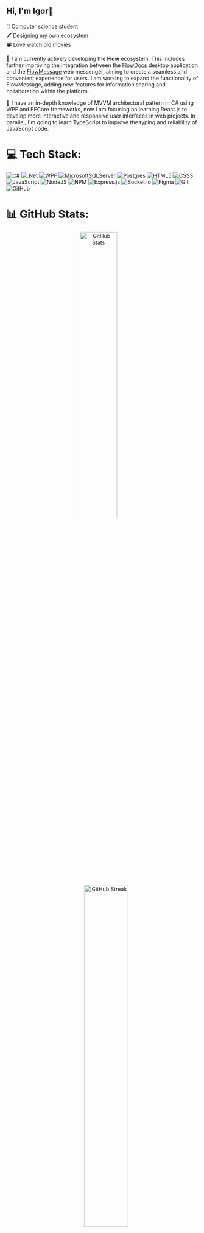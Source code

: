 ## Hi, I'm Igor👋

🖱️  Computer science student<br/>
🖊️  Designing my own ecosystem<br/>
📽️  Love watch old movies<br/>


🔭  I am currently actively developing the **Flow** ecosystem. This includes further improving the integration between the [FlowDocs](https://github.com/CaptainFearist/FlowDocs) desktop application and the [FlowMessage](https://github.com/CaptainFearist/FlowMessage) web messenger, aiming to create a seamless and convenient experience for users. I am working to expand the functionality of FlowMessage, adding new features for information sharing and collaboration within the platform.

🌱  I have an in-depth knowledge of MVVM architectural pattern in C# using WPF and EFCore frameworks, now I am focusing on learning React.js to develop more interactive and responsive user interfaces in web projects. In parallel, I'm going to learn TypeScript to improve the typing and reliability of JavaScript code.

# 💻 Tech Stack:
![C#](https://img.shields.io/badge/c%23-%23239120?style=for-the-badge&logo=csharp&logoColor=white)
![.Net](https://img.shields.io/badge/.NET-%235C2D91?style=for-the-badge&logo=.net&logoColor=white)
![WPF](https://img.shields.io/badge/WPF-%235C2D91?style=for-the-badge&logo=wpf&logoColor=white)
![MicrosoftSQLServer](https://img.shields.io/badge/Microsoft%20SQL%20Server-%23CC2927?style=for-the-badge&logo=microsoft%20sql%20server&logoColor=white)
![Postgres](https://img.shields.io/badge/postgres-%23316192?style=for-the-badge&logo=postgresql&logoColor=white)
![HTML5](https://img.shields.io/badge/html5-%23E34F26?style=for-the-badge&logo=html5&logoColor=white)
![CSS3](https://img.shields.io/badge/css3-%231572B6?style=for-the-badge&logo=css3&logoColor=white)
![JavaScript](https://img.shields.io/badge/javascript-%23F7DF1E?style=for-the-badge&logo=javascript&logoColor=black)
![NodeJS](https://img.shields.io/badge/node.js-%23339933?style=for-the-badge&logo=node.js&logoColor=white)
![NPM](https://img.shields.io/badge/NPM-%23CB3837?style=for-the-badge&logo=npm&logoColor=white)
![Express.js](https://img.shields.io/badge/express.js-%23404d59?style=for-the-badge&logo=express&logoColor=%2361DAFB)
![Socket.io](https://img.shields.io/badge/Socket.io-black?style=for-the-badge&logo=socket.io&badgeColor=010101)
![Figma](https://img.shields.io/badge/figma-%23F24E1E?style=for-the-badge&logo=figma&logoColor=white)
![Git](https://img.shields.io/badge/git-%23F05033?style=for-the-badge&logo=git&logoColor=white)
![GitHub](https://img.shields.io/badge/github-%23181717?style=for-the-badge&logo=github&logoColor=white)

# 📊 GitHub Stats:
<div align="center">
  <img width="44%" style="margin-right: 4%;" src="https://github-readme-stats.vercel.app/api?username=CaptainFearist&theme=tokyonight&hide_border=false&include_all_commits=false&count_private=false" alt="GitHub Stats"/>
  <img width="48%" style="margin-left: 4%; object-fit: contain;" src="https://nirzak-streak-stats.vercel.app/?user=CaptainFearist&theme=tokyonight&hide_border=false" alt="GitHub Streak"/>
</div>

<div align="center">
  <img width="46%" src="https://github-readme-stats.vercel.app/api/top-langs/?username=CaptainFearist&theme=tokyonight&hide_border=false&include_all_commits=false&count_private=false&layout=compact" alt="Top Languages"/>
</div>


---
[![](https://visitcount.itsvg.in/api?id=CaptainFearist&icon=0&color=0)](https://visitcount.itsvg.in)

<!-- Proudly created with GPRM ( https://gprm.itsvg.in ) -->

